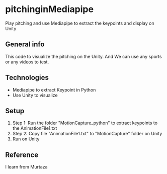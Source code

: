 # pitchinginMediapipe
Play pitching and use Mediapipe to extract the keypoints and display on Unity

## General info
This code to visualize the pitching on the Unity.
And We can use any sports or any videos to test.
## Technologies
+ Mediapipe to extract Keypoint in Python
+ Use Unity to visualize 

	
## Setup
1. Step 1: Run the folder "MotionCapture_python" to extract keypoints to the AnimationFile1.txt
2. Step 2: Copy file "AnimationFile1.txt" to "MotionCapture" folder on Unity
3. Run on Unity 

## Reference
I learn from Murtaza

